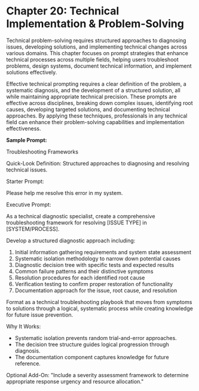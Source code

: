 # Chapter 20: Technical Implementation & Problem-Solving

Technical problem-solving requires structured approaches to diagnosing issues, developing solutions, and implementing technical changes across various domains. This chapter focuses on prompt strategies that enhance technical processes across multiple fields, helping users troubleshoot problems, design systems, document technical information, and implement solutions effectively.

Effective technical prompting requires a clear definition of the problem, a systematic diagnosis, and the development of a structured solution, all while maintaining appropriate technical precision. These prompts are effective across disciplines, breaking down complex issues, identifying root causes, developing targeted solutions, and documenting technical approaches. By applying these techniques, professionals in any technical field can enhance their problem-solving capabilities and implementation effectiveness.

**Sample Prompt:**

Troubleshooting Frameworks

Quick-Look Definition: Structured approaches to diagnosing and resolving technical issues.

Starter Prompt:

Please help me resolve this error in my system.

Executive Prompt:

As a technical diagnostic specialist, create a comprehensive troubleshooting framework for resolving [ISSUE TYPE] in [SYSTEM/PROCESS].

Develop a structured diagnostic approach including:
1) Initial information gathering requirements and system state assessment
2) Systematic isolation methodology to narrow down potential causes
3) Diagnostic decision tree with specific tests and expected results
4) Common failure patterns and their distinctive symptoms
5) Resolution procedures for each identified root cause
6) Verification testing to confirm proper restoration of functionality
7) Documentation approach for the issue, root cause, and resolution

Format as a technical troubleshooting playbook that moves from symptoms to solutions through a logical, systematic process while creating knowledge for future issue prevention.

Why It Works:
- Systematic isolation prevents random trial-and-error approaches.
- The decision tree structure guides logical progression through diagnosis.
- The documentation component captures knowledge for future reference.

Optional Add-On: "Include a severity assessment framework to determine appropriate response urgency and resource allocation."
